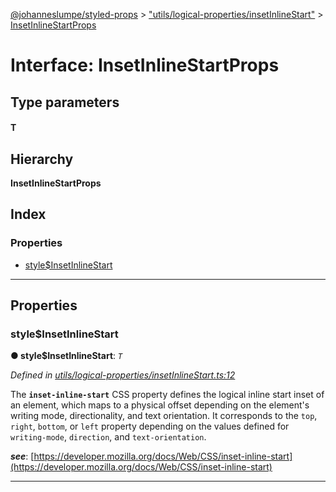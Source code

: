 [@johanneslumpe/styled-props](../README.md) > ["utils/logical-properties/insetInlineStart"](../modules/_utils_logical_properties_insetinlinestart_.md) > [InsetInlineStartProps](../interfaces/_utils_logical_properties_insetinlinestart_.insetinlinestartprops.md)

# Interface: InsetInlineStartProps

## Type parameters
#### T 
## Hierarchy

**InsetInlineStartProps**

## Index

### Properties

* [style$InsetInlineStart](_utils_logical_properties_insetinlinestart_.insetinlinestartprops.md#style_insetinlinestart)

---

## Properties

<a id="style_insetinlinestart"></a>

###  style$InsetInlineStart

**● style$InsetInlineStart**: *`T`*

*Defined in [utils/logical-properties/insetInlineStart.ts:12](https://github.com/johanneslumpe/styled-props/blob/8e709f1/src/utils/logical-properties/insetInlineStart.ts#L12)*

The **`inset-inline-start`** CSS property defines the logical inline start inset of an element, which maps to a physical offset depending on the element's writing mode, directionality, and text orientation. It corresponds to the `top`, `right`, `bottom`, or `left` property depending on the values defined for `writing-mode`, `direction`, and `text-orientation`.

*__see__*: [https://developer.mozilla.org/docs/Web/CSS/inset-inline-start](https://developer.mozilla.org/docs/Web/CSS/inset-inline-start)

___

